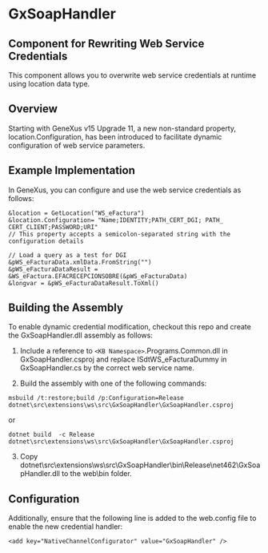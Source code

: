 # GxSoapHandler

## Component for Rewriting Web Service Credentials

This component allows you to overwrite web service credentials at runtime using location data type.


## Overview
Starting with GeneXus v15 Upgrade 11, a new non-standard property, location.Configuration, has been introduced to facilitate dynamic configuration of web service parameters.

## Example Implementation
In GeneXus, you can configure and use the web service credentials as follows:

```
&location = GetLocation("WS_eFactura") 
&location.Configuration= "Name;IDENTITY;PATH_CERT_DGI; PATH_ CERT_CLIENT;PASSWORD;URI" 
// This property accepts a semicolon-separated string with the configuration details

// Load a query as a test for DGI
&pWS_eFacturaData.xmlData.FromString("")
&pWS_eFacturaDataResult = &WS_eFactura.EFACRECEPCIONSOBRE(&pWS_eFacturaData)
&longvar = &pWS_eFacturaDataResult.ToXml()
```


## Building the Assembly
To enable dynamic credential modification, checkout this repo and create the GxSoapHandler.dll assembly as follows:

1. Include a reference to ``<KB Namespace>``.Programs.Common.dll in GxSoapHandler.csproj and replace ISdtWS_eFacturaDummy in GxSoapHandler.cs by the correct web service name.

2. Build the assembly with one of the following commands:
```
msbuild /t:restore;build /p:Configuration=Release dotnet\src\extensions\ws\src\GxSoapHandler\GxSoapHandler.csproj
```
or
```
dotnet build  -c Release dotnet\src\extensions\ws\src\GxSoapHandler\GxSoapHandler.csproj
```

3. Copy dotnet\src\extensions\ws\src\GxSoapHandler\bin\Release\net462\GxSoapHandler.dll to the web\bin folder.


## Configuration
Additionally, ensure that the following line is added to the web.config file to enable the new credential handler:


```
<add key="NativeChannelConfigurator" value="GxSoapHandler" />
```

